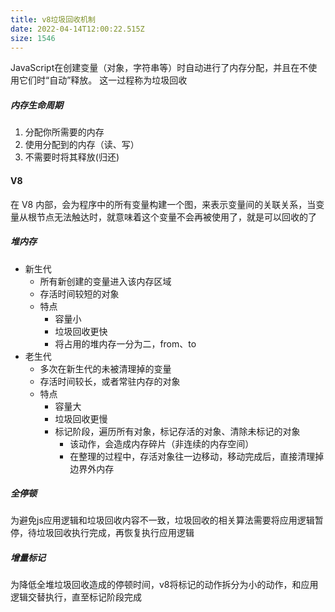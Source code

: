 ```yaml
---
title: v8垃圾回收机制
date: 2022-04-14T12:00:22.515Z
size: 1546
---
```

JavaScript在创建变量（对象，字符串等）时自动进行了内存分配，并且在不使用它们时“自动”释放。 这一过程称为垃圾回收



##### 内存生命周期

1. 分配你所需要的内存
2. 使用分配到的内存（读、写）
3. 不需要时将其释放(归还)



#### V8

在 V8 内部，会为程序中的所有变量构建一个图，来表示变量间的关联关系，当变量从根节点无法触达时，就意味着这个变量不会再被使用了，就是可以回收的了



##### 堆内存

- 新生代
  - 所有新创建的变量进入该内存区域
  - 存活时间较短的对象
  - 特点
    - 容量小
    - 垃圾回收更快
    - 将占用的堆内存一分为二，from、to
- 老生代
  - 多次在新生代的未被清理掉的变量
  - 存活时间较长，或者常驻内存的对象
  - 特点
    - 容量大
    - 垃圾回收更慢
    - 标记阶段，遍历所有对象，标记存活的对象、清除未标记的对象
      - 该动作，会造成内存碎片（非连续的内存空间）
      - 在整理的过程中，存活对象往一边移动，移动完成后，直接清理掉边界外内存

##### 全停顿

为避免js应用逻辑和垃圾回收内容不一致，垃圾回收的相关算法需要将应用逻辑暂停，待垃圾回收执行完成，再恢复执行应用逻辑

##### 增量标记

为降低全堆垃圾回收造成的停顿时间，v8将标记的动作拆分为小的动作，和应用逻辑交替执行，直至标记阶段完成
